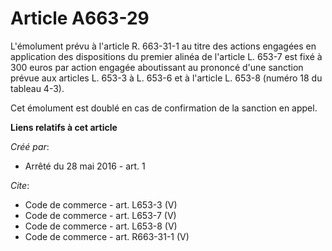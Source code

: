 # Article A663-29

L'émolument prévu à l'article R. 663-31-1 au titre des actions engagées en application des dispositions du premier alinéa de
l'article L. 653-7 est fixé à 300 euros par action engagée aboutissant au prononcé d'une sanction prévue aux articles L.
653-3 à L. 653-6 et à l'article L. 653-8 (numéro 18 du tableau 4-3). 

Cet émolument est doublé en cas de confirmation de la sanction en appel.

**Liens relatifs à cet article**

_Créé par_:

  - Arrêté du 28 mai 2016 - art. 1

_Cite_:

  - Code de commerce - art. L653-3 (V)
  - Code de commerce - art. L653-7 (V)
  - Code de commerce - art. L653-8 (V)
  - Code de commerce - art. R663-31-1 (V)
